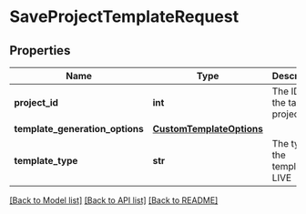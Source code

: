 # SaveProjectTemplateRequest

## Properties
Name | Type | Description | Notes
------------ | ------------- | ------------- | -------------
**project_id** | **int** | The ID of the target project | [optional] 
**template_generation_options** | [**CustomTemplateOptions**](CustomTemplateOptions.md) |  | [optional] 
**template_type** | **str** | The type of the template: LIVE | SNAPSHOT | [optional] 

[[Back to Model list]](../README.md#documentation-for-models) [[Back to API list]](../README.md#documentation-for-api-endpoints) [[Back to README]](../README.md)

